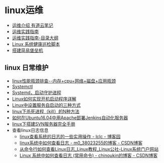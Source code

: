 # linux运维
* [运维介绍 有道云笔记](https://note.youdao.com/ynoteshare1/index.html?id=3a1bc48b8bc3873b6ae6cccfa41b1946&type=notebook#/)
* [运维实践指南](https://github.com/meetbill/op_practice_book)
* [运维实践指南-目录大纲](https://github.com/meetbill/op_practice_book/blob/master/SUMMARY.md)
* [Linux 系统健康巡检脚本](http://blog.itpub.net/25369863/viewspace-688785/)
* [搭建简易堡垒机](https://blog.51cto.com/zero01/2062618)




## linux 日常维护
* [linux性能瓶颈排查--内存+cpu+网络+磁盘+应用瓶颈](https://www.toutiao.com/a6686783249521312264/?tt_from=mobile_qq&utm_campaign=client_share&timestamp=1557552098&app=news_article&utm_source=mobile_qq&utm_medium=toutiao_android&req_id=201905111321370100220560468378880&group_id=6686783249521312264)
* [Systemctl](https://linux.cn/article-5926-1.html)
* [Systemd，启动守护进程](http://www.ruanyifeng.com/blog/2016/03/systemd-tutorial-commands.html)
* [Linux如何实现开机启动程序详解](http://www.cnblogs.com/gzggyy/archive/2012/08/07/2626574.html)
* [Linux中设置服务自启动的三种方式](http://www.cnblogs.com/nerxious/archive/2013/01/18/2866548.html)
* [linux下杀死进程（kill）的N种方法](https://blog.csdn.net/andy572633/article/details/7211546)
* [如何在Ubuntu16.04中用Apache部署Jenkins自动化服务器](http://os.51cto.com/art/201705/538986.htm)
* [linux下搭建SVN服务器完全手册](http://www.cnblogs.com/wrmfw/archive/2011/09/08/2170465.html)
* 查看linux日志信息
   * <A HREF="https://www.cnblogs.com/lcword/p/5917398.html">linux查看系统的日志的一些实用操作 - lclc - 博客园</A>
   * <A HREF="https://blog.csdn.net/m0_38023255/article/details/78710824">linux系统中如何查看日志 - m0_38023255的博客 - CSDN博客</A>
   * <A HREF="https://www.linuxidc.com/Linux/2016-12/138368.htm">从命令行如何查看Linux日志_Linux教程_Linux公社-Linux系统门户网站</A>
   * <A HREF="https://blog.csdn.net/chinoukin/article/details/79481875">Linux 系统中如何查看日志 (常用命令) - chinoukin的博客 - CSDN博客</A>
